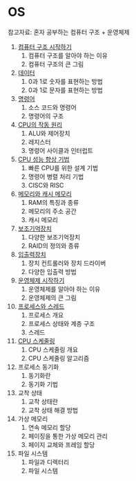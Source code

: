 # OS

참고자료: 혼자 공부하는 컴퓨터 구조 + 운영체제

1. [컴퓨터 구조 시작하기](./컴퓨터%20구조%20시작하기.md)
    1. 컴퓨터 구조를 알아야 하는 이유
    2. 컴퓨터 구조의 큰 그림
2. [데이터](./데이터.md)
    1. 0과 1로 숫자를 표현하는 방법
    2. 0과 1로 문자를 표현하는 방법
3. [명령어](./명령어.md)
    1. 소스 코드와 명령어
    2. 명령어의 구조
4. [CPU의 작동 원리](./CPU의%20작동%20원리.md)
    1. ALU와 제어장치
    2. 레지스터
    3. 명령어 사이클과 인터럽트
5. [CPU 성능 향상 기법](./CPU%20성능%20향상%20기법.md)
    1. 빠른 CPU를 위한 설계 기법
    2. 명령어 병렬 처리 기법
    3. CISC와 RISC
6. [메모리와 캐시 메모리](./메모리와%20캐시%20메모리.md)
    1. RAM의 특징과 종류
    2. 메모리의 주소 공간
    3. 캐시 메모리
7. [보조기억장치](./보조기억장치.md)
    1. 다양한 보조기억장치
    2. RAID의 정의와 종류
8. [입출력장치](./입출력장치.md)
    1. 장치 컨트롤러와 장치 드라이버
    2. 다양한 입출력 방법
9. [운영체제 시작하기](./운영체제%20시작하기.md)
    1. 운영체제를 알아야 하는 이유
    2. 운영체제의 큰 그림
10. [프로세스와 스레드](./프로세스와%20스레드.md)
    1. 프로세스 개요
    2. 프로세스 상태와 계층 구조
    3. 스레드
11. [CPU 스케줄링](./CPU%20스케줄링.md)
    1. CPU 스케줄링 개요
    2. CPU 스케줄링 알고리즘
12. 프로세스 동기화
    1. 동기화란
    2. 동기화 기법
13. 교착 상태
    1. 교착 상태란
    2. 교착 상태 해결 방법
14. 가상 메모리
    1. 연속 메모리 할당
    2. 페이징을 통한 가상 메모리 관리
    3. 페이지 교체와 프레임 할당
15. 파일 시스템
    1. 파일과 디렉터리
    2. 파일 시스템
